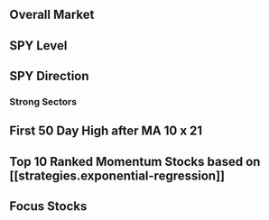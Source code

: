 
## Overall Market

## SPY Level

## SPY Direction

### Strong Sectors

## First 50 Day High after MA 10 x 21

## Top 10 Ranked Momentum Stocks based on [[strategies.exponential-regression]]

## Focus Stocks
